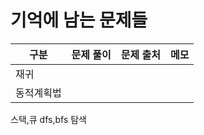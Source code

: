 

# 기억에 남는 문제들



| 구분            | 문제 풀이                                                    | 문제 출처                                                    | 메모                |
| --------------- | ------------------------------------------------------------ | ------------------------------------------------------------ | ------------------- |
| 재귀            | 
| 동적계획법 |
스택,큐
dfs,bfs
탐색
